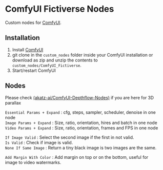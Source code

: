 # ComfyUI Fictiverse Nodes
 Custom nodes for [ComfyUI](https://github.com/comfyanonymous/ComfyUI).

## Installation
1. Install [ComfyUI](https://github.com/comfyanonymous/ComfyUI)
2. git clone in the ```custom_nodes``` folder inside your ComfyUI installation or download as zip and unzip the contents to ```custom_nodes/ComfyUI_Fictiverse```.
3. Start/restart ComfyUI

## Nodes

Please check [(akatz-ai/ComfyUI-Depthflow-Nodes)](https://github.com/akatz-ai/ComfyUI-Depthflow-Nodes) if you are here for 3D parallax

```Essential Params + Expand``` : cfg, steps, sampler, scheduler, denoise in one node   
```Image Params + Expand``` : Size, ratio, orientation, hires and batch in one node    
```Video Params + Expand``` : Size, ratio, orientation, frames and FPS in one node    
   
```If Image Valid``` : Select the second image if the first in not valid.   
```Is Valid``` : Check if image is valid.   
```None If Same Image``` : Return a tiny black image is two images are the same.   
   
```Add Margin With Color``` : Add margin on top or on the bottom, useful for image to video watermarks.   


